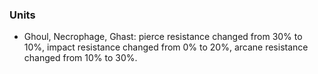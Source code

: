 ### Units
   * Ghoul, Necrophage, Ghast: pierce resistance changed from 30% to 10%, impact resistance changed from 0% to 20%, arcane resistance changed from 10% to 30%. 